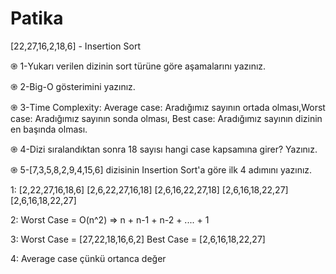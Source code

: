 # Patika

[22,27,16,2,18,6] - Insertion Sort

֎ 1-Yukarı verilen dizinin sort türüne göre aşamalarını yazınız.

֎ 2-Big-O gösterimini yazınız.

֎ 3-Time Complexity: Average case: Aradığımız sayının ortada olması,Worst case: Aradığımız sayının sonda olması, Best case: Aradığımız sayının dizinin en başında olması.

֎ 4-Dizi sıralandıktan sonra 18 sayısı hangi case kapsamına girer? Yazınız.

֎ 5-[7,3,5,8,2,9,4,15,6] dizisinin Insertion Sort'a göre ilk 4 adımını yazınız.


1:
[2,22,27,16,18,6] 
[2,6,22,27,16,18]
[2,6,16,22,27,18]
[2,6,16,18,22,27]
[2,6,16,18,22,27]

2:
Worst Case = O(n^2) => n + n-1 + n-2 + .... + 1

3:
Worst Case = [27,22,18,16,6,2]
Best Case = [2,6,16,18,22,27]

4: Average case çünkü ortanca değer
